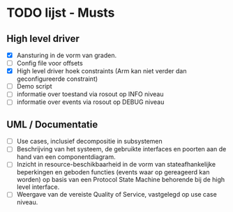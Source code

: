 # TODO lijst - Musts

## High level driver
- [x] Aansturing in de vorm van graden.
- [ ] Config file voor offsets
- [x] High level driver hoek constraints (Arm kan niet verder dan geconfigureerde constraint)
- [ ] Demo script
- [ ] informatie over toestand via rosout op INFO niveau
- [ ] informatie over events via rosout op DEBUG niveau
  
## UML / Documentatie
- [ ] Use cases, inclusief decompositie in subsystemen
- [ ] Beschrijving van het systeem, de gebruikte interfaces en poorten aan de hand van een componentdiagram.
- [ ] Inzicht in resource-beschikbaarheid in de vorm van stateafhankelijke beperkingen en geboden functies (events waar op gereageerd kan worden) op basis van een Protocol State Machine behorende bij de high level interface.
- [ ] Weergave van de vereiste Quality of Service, vastgelegd op use case niveau.
